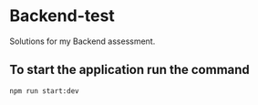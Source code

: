 # Backend-test
Solutions for my Backend assessment.

## To start the application run the command

``` npm run start:dev ```
